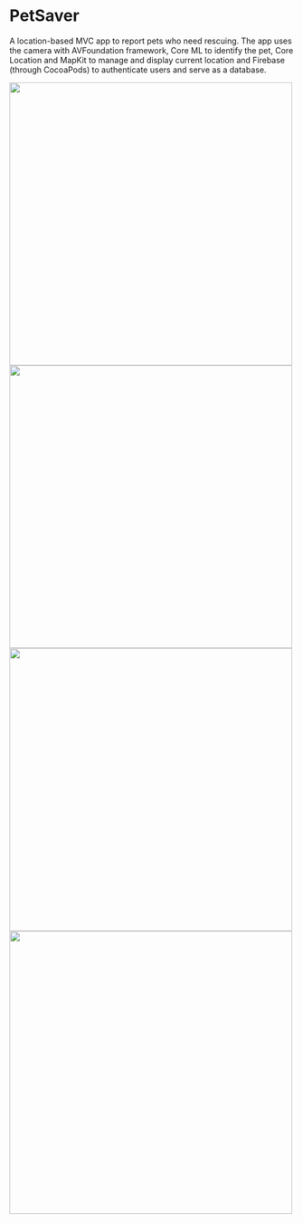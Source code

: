 # PetSaver

A location-based MVC app to report pets who need rescuing. The app uses the camera with AVFoundation framework, Core ML to identify the pet, Core Location and MapKit to manage and display current location and Firebase (through CocoaPods) to authenticate users and serve as a database.

<p float="left">
  
  <img src="https://user-images.githubusercontent.com/10127962/67680963-0e7c9600-f995-11e9-867f-726d78d6c9b7.jpeg" height="500"/>
  <img src="https://user-images.githubusercontent.com/10127962/67680969-0f152c80-f995-11e9-9822-c2e9f5691647.jpeg" height="500"/>
  <img src="https://user-images.githubusercontent.com/10127962/67680964-0f152c80-f995-11e9-86e5-9df0622e38cf.jpeg" height="500"/>
  <img src="https://user-images.githubusercontent.com/10127962/67680967-0f152c80-f995-11e9-8147-6e185faacd50.jpeg" height=500 />
</p>
